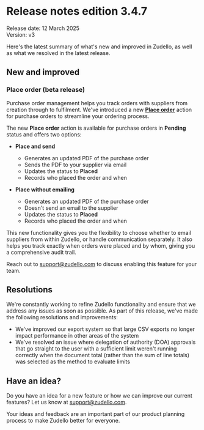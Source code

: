 # Release notes edition 3.4.7

Release date: 12 March 2025  
Version: v3

Here's the latest summary of what's new and improved in Zudello, as well as what we resolved in the latest release.

## New and improved

### Place order (beta release)

Purchase order management helps you track orders with suppliers from creation through to fulfilment. We've introduced a new [**Place order**](../purchasing-module/placing-an-order.md) action for purchase orders to streamline your ordering process.

The new **Place order** action is available for purchase orders in **Pending** status and offers two options:

- **Place and send**
	- Generates an updated PDF of the purchase order
    - Sends the PDF to your supplier via email
    - Updates the status to **Placed**
    - Records who placed the order and when
 
- **Place without emailing**    
    - Generates an updated PDF of the purchase order
    - Doesn't send an email to the supplier
    - Updates the status to **Placed**
    - Records who placed the order and when

This new functionality gives you the flexibility to choose whether to email suppliers from within Zudello, or handle communication separately. It also helps you track exactly when orders were placed and by whom, giving you a comprehensive audit trail.

Reach out to support@zudello.com to discuss enabling this feature for your team. 

## Resolutions

We're constantly working to refine Zudello functionality and ensure that we address any issues as soon as possible. As part of this release, we've made the following resolutions and improvements:

- We've improved our export system so that large CSV exports no longer impact performance in other areas of the system
- We've resolved an issue where delegation of authority (DOA) approvals that go straight to  the user with a sufficient limit weren't running correctly when the document total (rather than the sum of line totals) was selected as the method to evaluate limits

## Have an idea?

Do you have an idea for a new feature or how we can improve our current features? Let us know at [support@zudello.com](mailto:support@zudello.com).

Your ideas and feedback are an important part of our product planning process to make Zudello better for everyone.